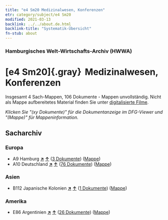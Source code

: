 ```yaml
---
title: "e4 Sm20 Medizinalwesen, Konferenzen"
etr: category/subject/e4 Sm20
modified: 2021-03-13
backlink: ../../about.de.html
backlink-title: "Systematik-Übersicht"
fn-stub: about
---
```


### Hamburgisches Welt-Wirtschafts-Archiv (HWWA)
# [e4 Sm20]{.gray}&#8201; Medizinalwesen, Konferenzen&#160; 




Insgesamt 4 Sach-Mappen, 106 Dokumente - Mappen unvollständig.
Nicht als Mappe aufbereitetes Material finden Sie unter [digitalisierte Filme](/film/h1_sh).

_Klicken Sie "(xy Dokumente)" für die Dokumentanzeige im DFG-Viewer und "(Mappe)" für Mappeninformation._

## Sacharchiv




### Europa

- A9 Hamburg [**&nearr;**](../../../geo/i/140905/about.de.html "Hamburg (alle Mappen)") [**&uarr;**](../../../geo/about.de.html#A9 "Ländersystematik") (<a href="https://pm20.zbw.eu/dfgview/sh/140905,150371" title="über: Hamburg : Medizinalwesen, Konferenzen" target="_blank">3 Dokumente</a>) ([Mappe](http://purl.org/pressemappe20/folder/sh/140905,150371))
- A10 Deutschland [**&nearr;**](../../../geo/i/126128/about.de.html "Deutschland (alle Mappen)") [**&uarr;**](../../../geo/about.de.html#A10 "Ländersystematik") (<a href="https://pm20.zbw.eu/dfgview/sh/126128,150371" title="über: Deutschland : Medizinalwesen, Konferenzen" target="_blank">76 Dokumente</a>) ([Mappe](http://purl.org/pressemappe20/folder/sh/126128,150371))

### Asien

- B112 Japanische Kolonien [**&nearr;**](../../../geo/i/141273/about.de.html "Japanische Kolonien (alle Mappen)") [**&uarr;**](../../../geo/about.de.html#B112 "Ländersystematik") (<a href="https://pm20.zbw.eu/dfgview/sh/141273,150371" title="über: Japanische Kolonien : Medizinalwesen, Konferenzen" target="_blank">1 Dokumente</a>) ([Mappe](http://purl.org/pressemappe20/folder/sh/141273,150371))

### Amerika

- E86 Argentinien [**&nearr;**](../../../geo/i/141692/about.de.html "Argentinien (alle Mappen)") [**&uarr;**](../../../geo/about.de.html#E86 "Ländersystematik") (<a href="https://pm20.zbw.eu/dfgview/sh/141692,150371" title="über: Argentinien : Medizinalwesen, Konferenzen" target="_blank">26 Dokumente</a>) ([Mappe](http://purl.org/pressemappe20/folder/sh/141692,150371))


